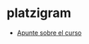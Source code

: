 <h1>platzigram</h1>

<ul>
  <li><a href="https://www.evernote.com/l/AT6ZtSnZPxdKoaIRnQF-1iWcnoYN4aRAXno">Apunte sobre el curso</a></li>
</ul>

